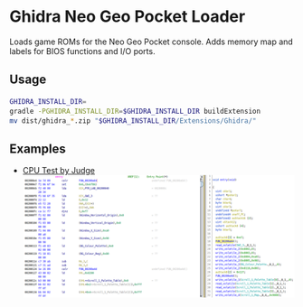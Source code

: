 # Ghidra Neo Geo Pocket Loader

Loads game ROMs for the Neo Geo Pocket console. Adds memory map and labels for BIOS functions and I/O ports.

## Usage

```sh
GHIDRA_INSTALL_DIR=
gradle -PGHIDRA_INSTALL_DIR=$GHIDRA_INSTALL_DIR buildExtension
mv dist/ghidra_*.zip "$GHIDRA_INSTALL_DIR/Extensions/Ghidra/"
```

## Examples

* [CPU Test by Judge](https://archive.org/details/ngpc_CPU_Test_199x_Judge_PD)
    ![](cputest1.png)
